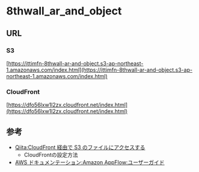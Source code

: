 # 8thwall_ar_and_object

## URL

### S3

[https://ittimfn-8thwall-ar-and-object.s3-ap-northeast-1.amazonaws.com/index.html](https://ittimfn-8thwall-ar-and-object.s3-ap-northeast-1.amazonaws.com/index.html)

### CloudFront

[https://dfo56lxw1l2zx.cloudfront.net/index.html](https://dfo56lxw1l2zx.cloudfront.net/index.html)

## 参考

- [Qiita:CloudFront 経由で S3 のファイルにアクセスする](https://qiita.com/NaokiIshimura/items/46994e67b712831c3016)
    - CloudFrontの設定方法
- [AWS ドキュメンテーション:Amazon AppFlow:ユーザーガイド](https://docs.aws.amazon.com/appflow/latest/userguide/requirements.html#google-analytics)